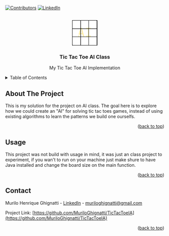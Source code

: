 <a name="readme-top"></a>

[![Contributors][contributors-shield]][contributors-url]
[![LinkedIn][linkedin-shield]][linkedin-url]



<!-- PROJECT LOGO -->
<br />
<div align="center">
  <a href="https://github.com/MuriloGhignatti/TicTacToeIA">
    <img src="images/logo.png" alt="Logo" width="80" height="80">
  </a>

  <h3 align="center">Tic Tac Toe AI Class</h3>

  <p align="center">
    My Tic Tac Toe AI Implementation
    <br />
</div>



<!-- TABLE OF CONTENTS -->
<details>
  <summary>Table of Contents</summary>
  <ol>
    <li>
      <a href="#about-the-project">About The Project</a>
    </li>
    <li><a href="#usage">Usage</a></li>
    <li><a href="#contact">Contact</a></li>
  </ol>
</details>



<!-- ABOUT THE PROJECT -->
## About The Project

This is my solution for the project on AI class. The goal here is to explore how we could create an "AI" for solving tic tac toes games, instead of using existing algorithms to learn the patterns we build one ourselfs.

<p align="right">(<a href="#readme-top">back to top</a>)</p>


<!-- USAGE EXAMPLES -->
## Usage

This project was not build with usage in mind, it was just an class project to experiment, if you wan't to run on your machine just make shure to have Java installed and change the board size on the main function.
<p align="right">(<a href="#readme-top">back to top</a>)</p>

<!-- CONTACT -->
## Contact

Murilo Henrique Ghignatti - [LinkedIn](https://www.linkedin.com/in/murilo-ghignatti-b9878517a/) - muriloghignatti@gmail.com

Project Link: [https://github.com/MuriloGhignatti/TicTacToeIA](https://github.com/MuriloGhignatti/TicTacToeIA)

<p align="right">(<a href="#readme-top">back to top</a>)</p>

[contributors-shield]: https://img.shields.io/github/contributors/MuriloGhignatti/TicTacToeIA.svg?style=for-the-badge
[contributors-url]: https://github.com/MuriloGhignatti/TicTacToeIA/graphs/contributors
[linkedin-shield]: https://img.shields.io/badge/-LinkedIn-black.svg?style=for-the-badge&logo=linkedin&colorB=555
[linkedin-url]: https://www.linkedin.com/in/murilo-ghignatti-b9878517a/